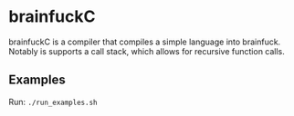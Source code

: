 # brainfuckC
brainfuckC is a compiler that compiles a simple language into brainfuck.
Notably is supports a call stack, which allows for recursive function calls.

## Examples
Run: `./run_examples.sh`
